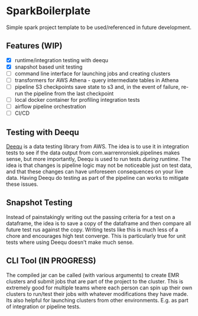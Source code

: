SparkBoilerplate
================

Simple spark project template to be used/referenced in future development.

Features (WIP)
--------------
- [x] runtime/integration testing with deequ
- [x] snapshot based unit testing
- [ ] command line interface for launching jobs and creating clusters
- [ ] transformers for AWS Athena - query intermediate tables in Athena
- [ ] pipeline S3 checkpoints save state to s3 and, in the event of failure, re-run the pipeline from the last checkpoint
- [ ] local docker container for profiling integration tests
- [ ] airflow pipeline orchestration
- [ ] CI/CD

Testing with Deequ
------------------
[Deequ](https://github.com/awslabs/deequ) is a data testing library from AWS. The idea is to use it in integration
tests to see if the data output from com.warrenronsiek.pipelines makes sense, but more importantly, Deequ is used to run tests _during runtime_.
The idea is that changes is pipeline logic may not be noticeable just on test data, and that these changes can have
unforeseen consequences on your live data. Having Deequ do testing as part of the pipeline can works to mitigate
these issues.

Snapshot Testing
----------------
Instead of painstakingly writing out the passing criteria for a test on a dataframe, the idea is to save
a copy of the dataframe and then compare all future test rus against the copy. Writing tests like this
is much less of a chore and encourages high test converge. This is particularly true for unit tests where 
using Deequ doesn't make much sense. 

CLI Tool (IN PROGRESS)
--------
The compiled jar can be called (with various arguments) to create EMR clusters and submit jobs that are part of the
project to the cluster. This is extremely good for multiple teams where each person can spin up their own clusters to
run/test their jobs with whatever modifications they have made. Its also helpful for launching clusters from other 
environments. E.g. as part of integration or pipeline tests.
